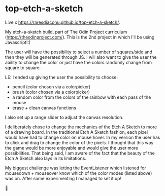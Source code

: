 # top-etch-a-sketch

Live x https://raresdiaconu.github.io/top-etch-a-sketch/.

My etch-a-sketch build, part of The Odin Project curriculum (https://theodinproject.com/).
This is the 2nd project in which I'll be using Javascript!:)

The user will have the possibility to select a number of squares/side and then they will be generated through JS. I will also want to give the user the ability to change the color or just have the colors randomly change from square to square.

LE:
I ended up giving the user the possibility to choose:
- pencil (color chosen via a colorpicker)
- brush (color chosen via a colorpicker)
- a random color from the colors of the rainbow with each pass of the mouse
- erase + clean canvas functions

I also set up a range slider to adjust the canvas resolution.

I deliberately chose to change the mechanics of the Etch A Sketch to more of a drawing board. In the traditional Etch A Sketch fashion, each pixel would have had to change color on mouse hover. In my version the user has to click and drag to change the color of the pixels. I thought that this way the game would be more enjoyable and would give the user more possibilities. That being said, I am aware of the fact that the beauty of the Etch A Sketch also lays in its limitations.

My biggest challenge was letting the EventListener which listened for mousedown + mouseover know which of the color modes (listed above) was on. After some experimenting I managed to set it up!

🔶
